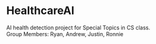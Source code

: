 # HealthcareAI
AI health detection project for Special Topics in CS class.  
Group Members: Ryan, Andrew, Justin, Ronnie  
